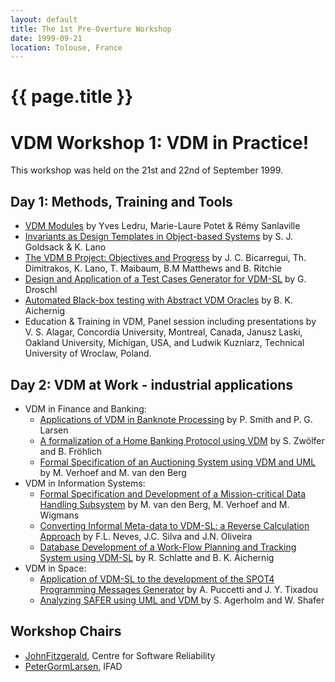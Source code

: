 ```yaml
---
layout: default
title: The 1st Pre-Overture Workshop
date: 1999-09-21
location: Tolouse, France
---
```


# {{ page.title }}

VDM Workshop 1: VDM in Practice!
================================

This workshop was held on the 21st and 22nd of September 1999.

Day 1: Methods, Training and Tools
----------------------------------

-   [ VDM Modules](pre1/LedruFm99vdm.pdf "wikilink") by Yves Ledru,
    Marie-Laure Potet & Rémy Sanlaville
-   [ Invariants as Design Templates in Object-based
    Systems](Ws1_goldsack-new.pdf "wikilink") by S. J. Goldsack & K.
    Lano
-   [ The VDM B Project: Objectives and
    Progress](Ws1_vdmbppfinal.pdf "wikilink") by J. C. Bicarregui, Th.
    Dimitrakos, K. Lano, T. Maibaum, B.M Matthews and B. Ritchie
-   [ Design and Application of a Test Cases Generator for
    VDM-SL](Ws1_fm99_vdm_droschl.pdf "wikilink") by G. Droschl
-   [ Automated Black-box testing with Abstract VDM
    Oracles](Ws1_fm99_testing.pdf "wikilink") by B. K. Aichernig
-   Education & Training in VDM, Panel session including presentations
    by V. S. Alagar, Concordia University, Montreal, Canada, Janusz
    Laski, Oakland University, Michigan, USA, and Ludwik Kuzniarz,
    Technical University of Wroclaw, Poland.

Day 2: VDM at Work - industrial applications
--------------------------------------------

-   VDM in Finance and Banking:
    -   [ Applications of VDM in Banknote
        Processing](Ws1_fm99.pdf "wikilink") by P. Smith and P. G.
        Larsen
    -   [ A formalization of a Home Banking Protocol using
        VDM](Ws1_fme99.pdf "wikilink") by S. Zwölfer and B. Fröhlich
    -   [ Formal Specification of an Auctioning System using VDM and
        UML](Ws1_paper.pdf "wikilink") by M. Verhoef and M. van den Berg
-   VDM in Information Systems:
    -   [ Formal Specification and Development of a Mission-critical
        Data Handling Subsystem](Ws1_paper2.pdf "wikilink") by M. van
        den Berg, M. Verhoef and M. Wigmans
    -   [ Converting Informal Meta-data to VDM-SL: a Reverse Calculation
        Approach](Ws1_vdm99flat.pdf "wikilink") by F.L. Neves, J.C.
        Silva and J.N. Oliveira
    -   [ Database Development of a Work-Flow Planning and Tracking
        System using VDM-SL](Ws1_fm99_db.pdf "wikilink") by R. Schlatte
        and B. K. Aichernig
-   VDM in Space:
    -   [ Application of VDM-SL to the development of the SPOT4
        Programming Messages Generator](Ws1_puccetti.pdf "wikilink") by
        A. Puccetti and J. Y. Tixadou
    -   [ Analyzing SAFER using UML and VDM
        ](Ws1_safer++.pdf "wikilink") by S. Agerholm and W. Shafer

Workshop Chairs
---------------

-   [JohnFitzgerald](mailto:John.Fitzgerald@ncl.ac.uk), Centre for
    Software Reliability
-   [PeterGormLarsen](mailto:pgl@iha.dk), IFAD

